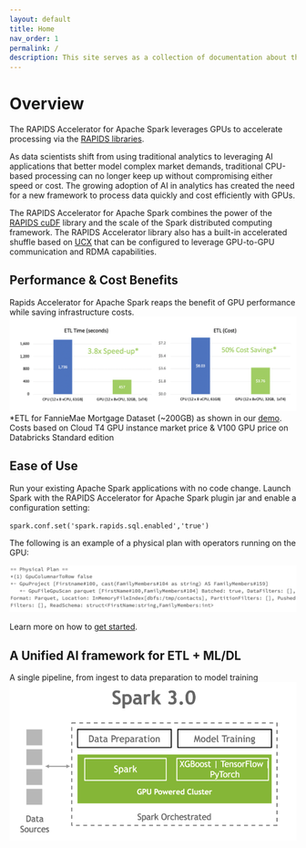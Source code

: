 ```yaml
---
layout: default
title: Home
nav_order: 1
permalink: /
description: This site serves as a collection of documentation about the RAPIDS accelerator for Apache Spark
---
```

# Overview
The RAPIDS Accelerator for Apache Spark leverages GPUs to accelerate processing via the
[RAPIDS libraries](http://rapids.ai).

As data scientists shift from using traditional analytics to leveraging AI applications that better model complex market demands, traditional CPU-based processing can no longer keep up without compromising either speed or cost. The growing adoption of AI in analytics has created the need for a new framework to process data quickly and cost efficiently with GPUs.

The RAPIDS Accelerator for Apache Spark combines the power of the <a href="https://github.com/rapidsai/cudf/">RAPIDS cuDF</a> library and the scale of the Spark distributed computing framework.  The RAPIDS Accelerator library also has a built-in accelerated shuffle based on <a href="https://github.com/openucx/ucx/">UCX</a> that can be configured to leverage GPU-to-GPU communication and RDMA capabilities. 

## Performance & Cost Benefits
Rapids Accelerator for Apache Spark reaps the benefit of GPU performance while saving infrastructure costs.
![Perf-cost](/docs/img/perf-cost.png)
*ETL for FannieMae Mortgage Dataset (~200GB) as shown in our [demo](https://databricks.com/session_na20/deep-dive-into-gpu-support-in-apache-spark-3-x). Costs based on Cloud T4 GPU instance market price & V100 GPU price on Databricks Standard edition


## Ease of Use
Run your existing Apache Spark applications with no code change.  Launch Spark with the RAPIDS Accelerator for Apache Spark plugin jar and enable a configuration setting: 

`spark.conf.set('spark.rapids.sql.enabled','true')`

The following is an example of a physical plan with operators running on the GPU: 

![ease-of-use](/docs/img/ease-of-use.png)

Learn more on how to [get started](/docs/get-started/getting-started.md).

## A Unified AI framework for ETL + ML/DL 
A single pipeline, from ingest to data preparation to model training
![spark3cluster](/docs/img/spark3cluster.png)


